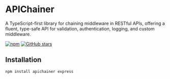 # APIChainer

A TypeScript-first library for chaining middleware in RESTful APIs, offering a fluent, type-safe API for validation, authentication, logging, and custom middleware.

[![npm](https://img.shields.io/npm/v/apichainer)](https://www.npmjs.com/package/apichainer)
[![GitHub stars](https://img.shields.io/github/stars/vivek3410/apichainer)](https://github.com/vivek3410/apichainer)

## Installation

```bash
npm install apichainer express
```
